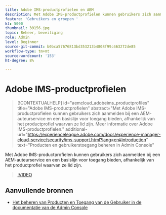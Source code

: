 ```yaml
---
title: Adobe IMS-productprofielen en AEM
description: Met Adobe IMS-productprofielen kunnen gebruikers zich aanmelden bij een AEM-auteurservice en een basislijn voor toegang bieden, afhankelijk van het productprofiel waarvan ze lid zijn.
feature: 'Gebruikers en groepen '
kt: 5000
thumbnail: 39156.jpg
topic: Beheer, beveiliging
role: Admin
level: Beginner
source-git-commit: b0bca57676813bd353213b4808f99c463272de85
workflow-type: tm+mt
source-wordcount: '153'
ht-degree: 8%

---
```



# Adobe IMS-productprofielen

>[!CONTEXTUALHELP]
>id="aemcloud_adobeims_productprofiles"
>title="Adobe IMS-productprofielen"
>abstract="Met Adobe IMS-productprofielen kunnen gebruikers zich aanmelden bij een AEM-auteurservice en een basislijn voor toegang bieden, afhankelijk van het productprofiel waarvan ze lid zijn. Meer informatie over Adobe IMS-productprofielen."
>additional-url="https://experienceleague.adobe.com/docs/experience-manager-cloud-service/security/ims-support.html?lang=en#introduction" text="Producten en gebruikerstoegang beheren in Admin Console"

Met Adobe IMS-productprofielen kunnen gebruikers zich aanmelden bij een AEM-auteurservice en een basislijn voor toegang bieden, afhankelijk van het productprofiel waarvan ze lid zijn.

>[!VIDEO](https://video.tv.adobe.com/v/39156/?quality=12&learn=on)

## Aanvullende bronnen

+ [Het beheren van Producten en Toegang van de Gebruiker in de documentatie van de Admin Console](https://docs.adobe.com/content/help/en/experience-manager-cloud-service/security/ims-support.html#managing-products-and-user-access-in-admin-console)

